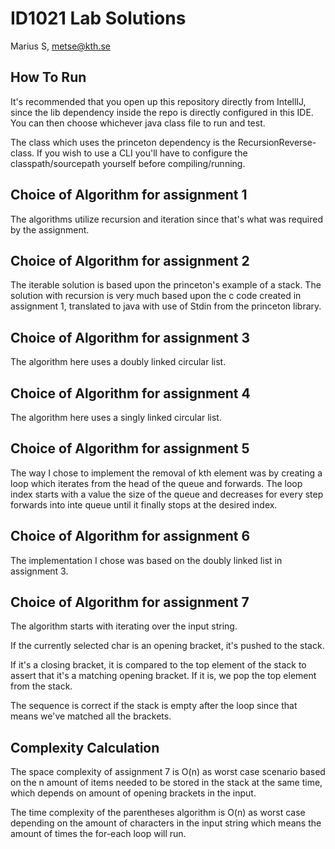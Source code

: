 # ID1021 Lab Solutions
Marius S, metse@kth.se
## How To Run
It's recommended that you open up this repository directly from
IntellIJ, since the lib dependency inside the repo is directly configured
in this IDE. You can then choose whichever java class file to run and 
test. 

The class which uses the princeton dependency is the RecursionReverse-class. If you wish to use a CLI you'll have to configure the 
classpath/sourcepath yourself before compiling/running.
## Choice of Algorithm for assignment 1
The algorithms utilize recursion and iteration since that's what was required by the assignment.
## Choice of Algorithm for assignment 2
The iterable solution is based upon the princeton's example of a stack. The solution with recursion is very much based upon the c code created in assignment 1, translated to java with use of Stdin from the princeton library.
## Choice of Algorithm for assignment 3
The algorithm here uses a doubly linked circular list.
## Choice of Algorithm for assignment 4
The algorithm here uses a singly linked circular list.
## Choice of Algorithm for assignment 5
The way I chose to implement the removal of kth element was by creating a loop which iterates from the head of the queue and forwards. The loop index starts with a value the size of the queue and decreases for every step forwards into inte queue until it finally stops at the desired index.
## Choice of Algorithm for assignment 6
The implementation I chose was based on the doubly linked list in assignment 3. 
## Choice of Algorithm for assignment 7
The algorithm starts with iterating over the input string.

If the currently selected char is an opening bracket, it's pushed to the stack.

If it's a closing bracket, it is compared to the top element of the stack to assert that it's a matching opening bracket. If it is, we pop the top element from the stack.

The sequence is correct if the stack is empty after the loop since that means we've matched all the brackets.
## Complexity Calculation
The space complexity of assignment 7  is O(n) as worst case scenario based on the n amount of items needed to be stored in the stack at the same time, which depends on amount of opening brackets in the input.


The time complexity of the parentheses algorithm is O(n) as worst case depending on the amount of characters in the input string which means the amount of times the for-each loop will run.
